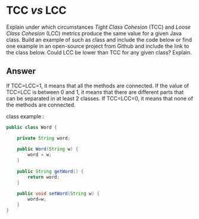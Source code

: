 # TCC *vs* LCC

Explain under which circumstances *Tight Class Cohesion* (TCC) and *Loose Class Cohesion* (LCC) metrics produce the same value for a given Java class. Build an example of such as class and include the code below or find one example in an open-source project from Github and include the link to the class below. Could LCC be lower than TCC for any given class? Explain.

## Answer

If TCC=LCC=1, it means that all the methods are connected. If the value of TCC=LCC is between 0 and 1, it means that there are different parts that can be separated in at least 2 classes. If TCC=LCC=0, it means that none of the methods are connected.

class example :
```Java
public class Word {

    private String word;
    
    public Word(String w) {
        word = w;
    }
    
    public String getWord() {
        return word;
    }
    
    public void setWord(String w) {
        word=w;
    }
}
```
